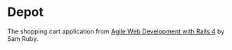 Depot
=====

The shopping cart application from [Agile Web Development with Rails 4][1] by Sam Ruby.

[1]: https://pragprog.com/book/rails4/agile-web-development-with-rails-4/
